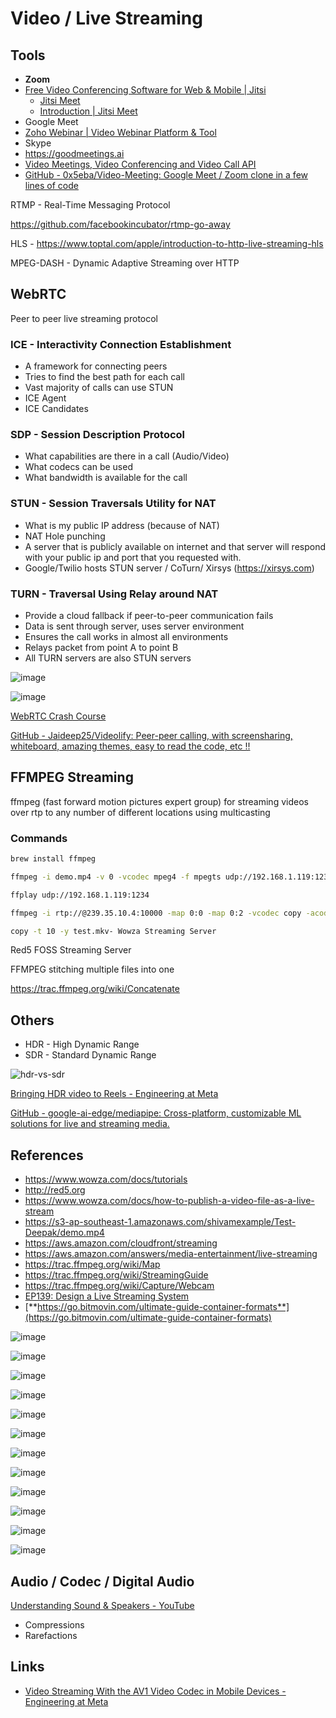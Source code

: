 # Video / Live Streaming

## Tools

- **Zoom**
- [Free Video Conferencing Software for Web & Mobile | Jitsi](https://jitsi.org)
    - [Jitsi Meet](https://meet.jit.si)
    - [Introduction | Jitsi Meet](https://jitsi.github.io/handbook/docs/intro)
- Google Meet
- [Zoho Webinar | Video Webinar Platform & Tool](https://www.zoho.com/webinar/)
- Skype
- https://goodmeetings.ai
- [Video Meetings, Video Conferencing and Video Call API](https://whereby.com/)
- [GitHub - 0x5eba/Video-Meeting: Google Meet / Zoom clone in a few lines of code](https://github.com/0x5eba/Video-Meeting)

RTMP - Real-Time Messaging Protocol

https://github.com/facebookincubator/rtmp-go-away

HLS - https://www.toptal.com/apple/introduction-to-http-live-streaming-hls

MPEG-DASH - Dynamic Adaptive Streaming over HTTP

## WebRTC

Peer to peer live streaming protocol

### ICE - Interactivity Connection Establishment

- A framework for connecting peers
- Tries to find the best path for each call
- Vast majority of calls can use STUN
- ICE Agent
- ICE Candidates

### SDP - Session Description Protocol

- What capabilities are there in a call (Audio/Video)
- What codecs can be used
- What bandwidth is available for the call

### STUN - Session Traversals Utility for NAT

- What is my public IP address (because of NAT)
- NAT Hole punching
- A server that is publicly available on internet and that server will respond with your public ip and port that you requested with.
- Google/Twilio hosts STUN server / CoTurn/ Xirsys (https://xirsys.com)

### TURN - Traversal Using Relay around NAT

- Provide a cloud fallback if peer-to-peer communication fails
- Data is sent through server, uses server environment
- Ensures the call works in almost all environments
- Relays packet from point A to point B
- All TURN servers are also STUN servers

![image](../../media/Video-Live-Streaming-image1.jpg)

![image](../../media/Video-Live-Streaming-image2.jpg)

[WebRTC Crash Course](https://youtu.be/FExZvpVvYxA)

[GitHub - Jaideep25/Videolify: Peer-peer calling, with screensharing, whiteboard, amazing themes, easy to read the code, etc !!](https://github.com/Jaideep25/Videolify)

## FFMPEG Streaming

ffmpeg (fast forward motion pictures expert group) for streaming videos over rtp to any number of different locations using multicasting

### Commands

```bash
brew install ffmpeg

ffmpeg -i demo.mp4 -v 0 -vcodec mpeg4 -f mpegts udp://192.168.1.119:1234

ffplay udp://192.168.1.119:1234

ffmpeg -i rtp://@239.35.10.4:10000 -map 0:0 -map 0:2 -vcodec copy -acodec

copy -t 10 -y test.mkv- Wowza Streaming Server
```

Red5 FOSS Streaming Server

FFMPEG stitching multiple files into one

https://trac.ffmpeg.org/wiki/Concatenate

## Others

- HDR - High Dynamic Range
- SDR - Standard Dynamic Range

![hdr-vs-sdr](../../media/Pasted%20image%2020230718133117.jpg)

[Bringing HDR video to Reels - Engineering at Meta](https://engineering.fb.com/2023/07/17/video-engineering/hdr-video-reels-meta/)

[GitHub - google-ai-edge/mediapipe: Cross-platform, customizable ML solutions for live and streaming media.](https://github.com/google-ai-edge/mediapipe)

## References

- https://www.wowza.com/docs/tutorials
- http://red5.org
- https://www.wowza.com/docs/how-to-publish-a-video-file-as-a-live-stream
- https://s3-ap-southeast-1.amazonaws.com/shivamexample/Test-Deepak/demo.mp4
- https://aws.amazon.com/cloudfront/streaming
- https://aws.amazon.com/answers/media-entertainment/live-streaming
- https://trac.ffmpeg.org/wiki/Map
- https://trac.ffmpeg.org/wiki/StreamingGuide
- https://trac.ffmpeg.org/wiki/Capture/Webcam
- [EP139: Design a Live Streaming System](https://blog.bytebytego.com/p/ep139-design-a-live-streaming-system)
- [**https://go.bitmovin.com/ultimate-guide-container-formats**](https://go.bitmovin.com/ultimate-guide-container-formats)

![image](../../media/Video-Live-Streaming-image3.jpg)

![image](../../media/Video-Live-Streaming-image4.jpg)

![image](../../media/Video-Live-Streaming-image5.jpg)

![image](../../media/Video-Live-Streaming-image6.jpg)

![image](../../media/Video-Live-Streaming-image7.jpg)

![image](../../media/Video-Live-Streaming-image8.jpg)

![image](../../media/Video-Live-Streaming-image9.jpg)

![image](../../media/Video-Live-Streaming-image10.jpg)

![image](../../media/Video-Live-Streaming-image11.jpg)

![image](../../media/Video-Live-Streaming-image13.jpg)

![image](../../media/Video-Live-Streaming-image14.jpg)

![image](../../media/Video-Live-Streaming-image15.jpg)

## Audio / Codec / Digital Audio

[Understanding Sound & Speakers - YouTube](https://www.youtube.com/playlist?list=PL6rx9p3tbsMvYWeYUTNuRNMLXn0eyJvub)

- Compressions
- Rarefactions

## Links

- [Video Streaming With the AV1 Video Codec in Mobile Devices - Engineering at Meta](https://engineering.fb.com/2025/09/24/video-engineering/video-streaming-with-av1-video-codec-mobile-devices-meta-white-paper/)
